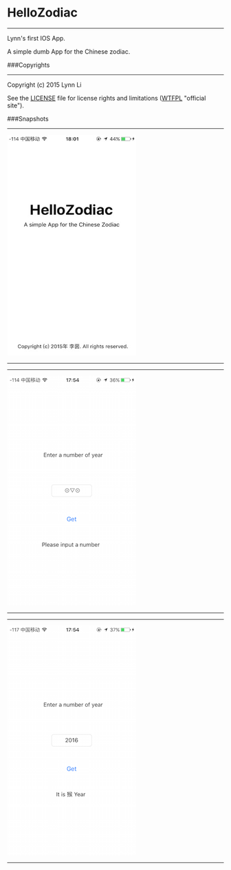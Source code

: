 # HelloZodiac
***
Lynn's first IOS App. 

A simple dumb App for the Chinese zodiac.

###Copyrights
***
Copyright (c) 2015 Lynn Li

See the [LICENSE](LICENSE.txt "LICENSE.txt") file for license rights and limitations ([WTFPL](http://www.wtfpl.net) "official site").

###Snapshots

***
![Pic](snapshots\launchPic.png "launch Pic")
***
***
![Pic](snapshots\case2.png "case 2")
***
***
![Pic](snapshots\case1.png "case 1")
***



